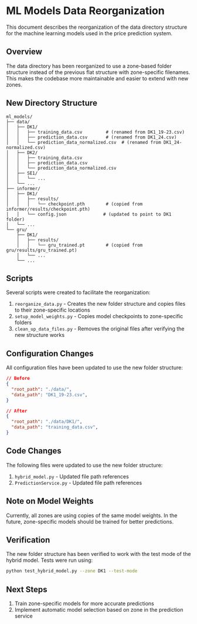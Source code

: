 # ML Models Data Reorganization

This document describes the reorganization of the data directory structure for the machine learning models used in the price prediction system.

## Overview

The data directory has been reorganized to use a zone-based folder structure instead of the previous flat structure with zone-specific filenames. This makes the codebase more maintainable and easier to extend with new zones.

## New Directory Structure

```
ml_models/
├── data/
│   ├── DK1/
│   │   ├── training_data.csv         # (renamed from DK1_19-23.csv)
│   │   ├── prediction_data.csv       # (renamed from DK1_24.csv)
│   │   └── prediction_data_normalized.csv  # (renamed from DK1_24-normalized.csv)
│   ├── DK2/
│   │   ├── training_data.csv
│   │   ├── prediction_data.csv
│   │   └── prediction_data_normalized.csv
│   ├── SE1/
│   │   └── ...
│   └── ...
├── informer/
│   ├── DK1/
│   │   ├── results/
│   │   │   └── checkpoint.pth        # (copied from informer/results/checkpoint.pth)
│   │   └── config.json              # (updated to point to DK1 folder)
│   └── ...
└── gru/
    ├── DK1/
    │   ├── results/
    │   │   └── gru_trained.pt        # (copied from gru/results/gru_trained.pt)
    │   └── ...
    └── ...
```

## Scripts

Several scripts were created to facilitate the reorganization:

1. `reorganize_data.py` - Creates the new folder structure and copies files to their zone-specific locations
2. `setup_model_weights.py` - Copies model checkpoints to zone-specific folders
3. `clean_up_data_files.py` - Removes the original files after verifying the new structure works

## Configuration Changes

All configuration files have been updated to use the new folder structure:

```json
// Before
{
  "root_path": "./data/",
  "data_path": "DK1_19-23.csv",
}

// After
{
  "root_path": "./data/DK1/",
  "data_path": "training_data.csv",
}
```

## Code Changes

The following files were updated to use the new folder structure:

1. `hybrid_model.py` - Updated file path references
2. `PredictionService.py` - Updated file path references

## Note on Model Weights

Currently, all zones are using copies of the same model weights. In the future, zone-specific models should be trained for better predictions.

## Verification

The new folder structure has been verified to work with the test mode of the hybrid model. Tests were run using:

```bash
python test_hybrid_model.py --zone DK1 --test-mode
```

## Next Steps

1. Train zone-specific models for more accurate predictions
2. Implement automatic model selection based on zone in the prediction service
